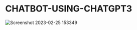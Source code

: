 # CHATBOT-USING-CHATGPT3
![Screenshot 2023-02-25 153349](https://user-images.githubusercontent.com/115074006/221351260-a440d9e2-2f64-4c44-9f3a-7c37322871ed.jpg)
